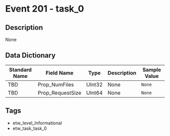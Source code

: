 # Event 201 - task_0

## Description
None

## Data Dictionary
|Standard Name|Field Name|Type|Description|Sample Value|
|---|---|---|---|---|
|TBD|Prop_NumFiles|UInt32|None|`None`|
|TBD|Prop_RequestSize|UInt64|None|`None`|

## Tags
* etw_level_Informational
* etw_task_task_0